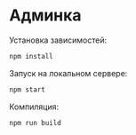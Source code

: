 # Админка

Установка зависимостей:
```bash
npm install
```

Запуск на локальном сервере:
```bash
npm start
```

Компиляция:
```bash
npm run build
```